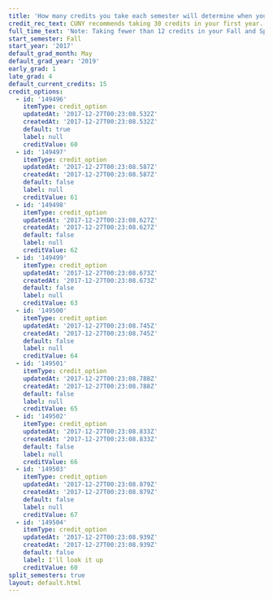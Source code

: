 ```yaml
---
title: 'How many credits you take each semester will determine when you graduate. '
credit_rec_text: CUNY recommends taking 30 credits in your first year.
full_time_text: 'Note: Taking fewer than 12 credits in your Fall and Spring semesters may affect your financial aid eligibility.'
start_semester: Fall
start_year: '2017'
default_grad_month: May
default_grad_year: '2019'
early_grad: 1
late_grad: 4
default_current_credits: 15
credit_options:
  - id: '149496'
    itemType: credit_option
    updatedAt: '2017-12-27T00:23:08.532Z'
    createdAt: '2017-12-27T00:23:08.532Z'
    default: true
    label: null
    creditValue: 60
  - id: '149497'
    itemType: credit_option
    updatedAt: '2017-12-27T00:23:08.587Z'
    createdAt: '2017-12-27T00:23:08.587Z'
    default: false
    label: null
    creditValue: 61
  - id: '149498'
    itemType: credit_option
    updatedAt: '2017-12-27T00:23:08.627Z'
    createdAt: '2017-12-27T00:23:08.627Z'
    default: false
    label: null
    creditValue: 62
  - id: '149499'
    itemType: credit_option
    updatedAt: '2017-12-27T00:23:08.673Z'
    createdAt: '2017-12-27T00:23:08.673Z'
    default: false
    label: null
    creditValue: 63
  - id: '149500'
    itemType: credit_option
    updatedAt: '2017-12-27T00:23:08.745Z'
    createdAt: '2017-12-27T00:23:08.745Z'
    default: false
    label: null
    creditValue: 64
  - id: '149501'
    itemType: credit_option
    updatedAt: '2017-12-27T00:23:08.788Z'
    createdAt: '2017-12-27T00:23:08.788Z'
    default: false
    label: null
    creditValue: 65
  - id: '149502'
    itemType: credit_option
    updatedAt: '2017-12-27T00:23:08.833Z'
    createdAt: '2017-12-27T00:23:08.833Z'
    default: false
    label: null
    creditValue: 66
  - id: '149503'
    itemType: credit_option
    updatedAt: '2017-12-27T00:23:08.879Z'
    createdAt: '2017-12-27T00:23:08.879Z'
    default: false
    label: null
    creditValue: 67
  - id: '149504'
    itemType: credit_option
    updatedAt: '2017-12-27T00:23:08.939Z'
    createdAt: '2017-12-27T00:23:08.939Z'
    default: false
    label: I'll look it up
    creditValue: 60
split_semesters: true
layout: default.html
---
```



